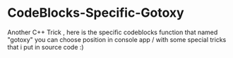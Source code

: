 # CodeBlocks-Specific-Gotoxy
Another C++ Trick , here is the specific codeblocks function that named "gotoxy" you can choose position in console app / with some special tricks that i put in source code :)
